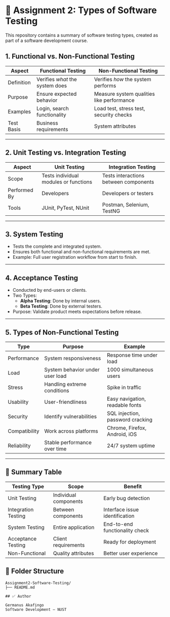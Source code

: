 # 🧪 Assignment 2: Types of Software Testing

This repository contains a summary of software testing types, created as part of a software development course.


## 1. Functional vs. Non-Functional Testing

| Aspect       | Functional Testing                    | Non-Functional Testing                     |
|--------------|----------------------------------------|--------------------------------------------|
| Definition   | Verifies *what* the system does        | Verifies *how* the system performs         |
| Purpose      | Ensure expected behavior               | Measure system qualities like performance  |
| Examples     | Login, search functionality            | Load test, stress test, security checks    |
| Test Basis   | Business requirements                  | System attributes                          |

---

## 2. Unit Testing vs. Integration Testing

| Aspect        | Unit Testing                             | Integration Testing                        |
|---------------|-------------------------------------------|---------------------------------------------|
| Scope         | Tests individual modules or functions     | Tests interactions between components       |
| Performed By  | Developers                                | Developers or testers                       |
| Tools         | JUnit, PyTest, NUnit                      | Postman, Selenium, TestNG                   |

---

## 3. System Testing

- Tests the complete and integrated system.
- Ensures both functional and non-functional requirements are met.
- Example: Full user registration workflow from start to finish.

---

## 4. Acceptance Testing

- Conducted by end-users or clients.
- Two Types:
  - **Alpha Testing**: Done by internal users.
  - **Beta Testing**: Done by external testers.
- Purpose: Validate product meets expectations before release.

---

## 5. Types of Non-Functional Testing

| Type            | Purpose                                   | Example                           |
|-----------------|--------------------------------------------|------------------------------------|
| Performance     | System responsiveness                     | Response time under load          |
| Load            | System behavior under user load           | 1000 simultaneous users           |
| Stress          | Handling extreme conditions               | Spike in traffic                  |
| Usability       | User-friendliness                         | Easy navigation, readable fonts   |
| Security        | Identify vulnerabilities                  | SQL injection, password cracking  |
| Compatibility   | Work across platforms                     | Chrome, Firefox, Android, iOS     |
| Reliability     | Stable performance over time              | 24/7 system uptime                |

---

## 🏁 Summary Table

| Testing Type         | Scope                    | Benefit                          |
|----------------------|--------------------------|----------------------------------|
| Unit Testing         | Individual components    | Early bug detection              |
| Integration Testing  | Between components       | Interface issue identification   |
| System Testing       | Entire application       | End-to-end functionality check   |
| Acceptance Testing   | Client requirements      | Ready for deployment             |
| Non-Functional       | Quality attributes       | Better user experience           |



## 📂 Folder Structure

```
Assignment2-Software-Testing/
├── README.md

## ✅ Author

Germanus Akafingo  
Software Development – NUST  

